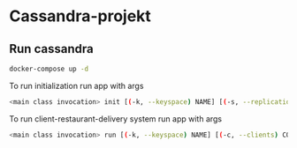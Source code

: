 # Cassandra-projekt

## Run cassandra

```bash
docker-compose up -d
```

To run initialization run app with args

```bash
<main class invocation> init [(-k, --keyspace) NAME] [(-s, --replication-strategy) STRATEGY] [(-f, --replication-factor) FACTOR] [--contact-point ADDRESS] [-v, --verbose]
```

To run client-restaurant-delivery system run app with args

```bash
<main class invocation> run [(-k, --keyspace) NAME] [(-c, --clients) COUNT] [(-r, --restaurants) COUNT] [(-d, --delivery-couriers) COUNT] [-v, --verbose]
```
